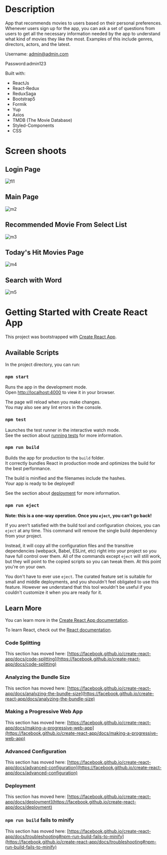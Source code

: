 # Description

App that recommends movies to users based on their personal preferences. Whenever
users sign up for the app, you can ask a set of questions from users to get all the necessary
information needed by the app to understand what kind of movies they like the most. Examples of
this include genres, directors, actors, and the latest.

Username: admin@admin.com

Password:admin123

Built with:

- ReactJs
- React-Redux
- ReduxSaga
- Bootstrap5
- Formik
- Yup
- Axios
- TMDB (The Movie Database)
- Styled-Components
- CSS

# Screen shoots

## Login Page

![fl1](https://user-images.githubusercontent.com/25987727/185130044-193f0dd1-94b7-44b0-ab3b-ee0873a5ced3.png)

## Main Page

![m2](https://user-images.githubusercontent.com/25987727/185130063-4ed3fe66-3948-4368-abbe-33f2acfefb83.png)

## Recommended Movie From Select List

![m3](https://user-images.githubusercontent.com/25987727/185130085-72012d69-e61d-4dbf-8577-4b51b3b6c371.png)

## Today's Hit Movies Page

![m4](https://user-images.githubusercontent.com/25987727/185130104-c8daf58c-ff13-4c26-9b1a-bd339c45e8c8.png)

## Search with Word

![m5](https://user-images.githubusercontent.com/25987727/185130125-530b3f35-f4d2-4945-a1a3-4af487eb8c94.png)

# Getting Started with Create React App

This project was bootstrapped with [Create React App](https://github.com/facebook/create-react-app).

## Available Scripts

In the project directory, you can run:

### `npm start`

Runs the app in the development mode.\
Open [http://localhost:4000](http://localhost:4000) to view it in your browser.

The page will reload when you make changes.\
You may also see any lint errors in the console.

### `npm test`

Launches the test runner in the interactive watch mode.\
See the section about [running tests](https://facebook.github.io/create-react-app/docs/running-tests) for more information.

### `npm run build`

Builds the app for production to the `build` folder.\
It correctly bundles React in production mode and optimizes the build for the best performance.

The build is minified and the filenames include the hashes.\
Your app is ready to be deployed!

See the section about [deployment](https://facebook.github.io/create-react-app/docs/deployment) for more information.

### `npm run eject`

**Note: this is a one-way operation. Once you `eject`, you can't go back!**

If you aren't satisfied with the build tool and configuration choices, you can `eject` at any time. This command will remove the single build dependency from your project.

Instead, it will copy all the configuration files and the transitive dependencies (webpack, Babel, ESLint, etc) right into your project so you have full control over them. All of the commands except `eject` will still work, but they will point to the copied scripts so you can tweak them. At this point you're on your own.

You don't have to ever use `eject`. The curated feature set is suitable for small and middle deployments, and you shouldn't feel obligated to use this feature. However we understand that this tool wouldn't be useful if you couldn't customize it when you are ready for it.

## Learn More

You can learn more in the [Create React App documentation](https://facebook.github.io/create-react-app/docs/getting-started).

To learn React, check out the [React documentation](https://reactjs.org/).

### Code Splitting

This section has moved here: [https://facebook.github.io/create-react-app/docs/code-splitting](https://facebook.github.io/create-react-app/docs/code-splitting)

### Analyzing the Bundle Size

This section has moved here: [https://facebook.github.io/create-react-app/docs/analyzing-the-bundle-size](https://facebook.github.io/create-react-app/docs/analyzing-the-bundle-size)

### Making a Progressive Web App

This section has moved here: [https://facebook.github.io/create-react-app/docs/making-a-progressive-web-app](https://facebook.github.io/create-react-app/docs/making-a-progressive-web-app)

### Advanced Configuration

This section has moved here: [https://facebook.github.io/create-react-app/docs/advanced-configuration](https://facebook.github.io/create-react-app/docs/advanced-configuration)

### Deployment

This section has moved here: [https://facebook.github.io/create-react-app/docs/deployment](https://facebook.github.io/create-react-app/docs/deployment)

### `npm run build` fails to minify

This section has moved here: [https://facebook.github.io/create-react-app/docs/troubleshooting#npm-run-build-fails-to-minify](https://facebook.github.io/create-react-app/docs/troubleshooting#npm-run-build-fails-to-minify)
